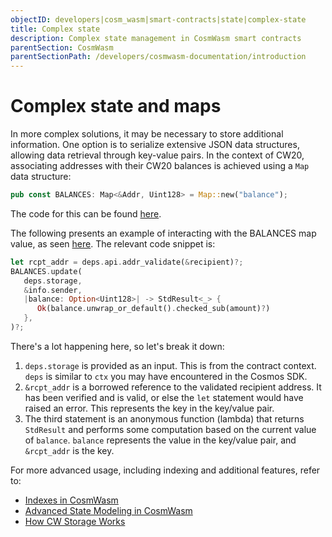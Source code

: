 ```yaml
---
objectID: developers|cosm_wasm|smart-contracts|state|complex-state
title: Complex state
description: Complex state management in CosmWasm smart contracts
parentSection: CosmWasm
parentSectionPath: /developers/cosmwasm-documentation/introduction
---
```


# Complex state and maps

In more complex solutions, it may be necessary to store additional information. One option is to serialize extensive JSON data structures, allowing data retrieval through key-value pairs. In the context of CW20, associating addresses with their CW20 balances is achieved using a `Map` data structure:

```rust
pub const BALANCES: Map<&Addr, Uint128> = Map::new("balance");
```

The code for this can be found <a href="https://github.com/CosmWasm/cw-plus/blob/main/contracts/cw20-base/src/state.rs#L35" target="_blank">here</a>.

The following presents an example of interacting with the BALANCES map value, as seen <a href="https://github.com/CosmWasm/cw-plus/blob/main/contracts/cw20-base/src/contract.rs#L250-L258" target="_blank">here</a>. The relevant code snippet is:

```rust
let rcpt_addr = deps.api.addr_validate(&recipient)?;
BALANCES.update(
   deps.storage,
   &info.sender,
   |balance: Option<Uint128>| -> StdResult<_> {
      Ok(balance.unwrap_or_default().checked_sub(amount)?)
   },
)?;
```

There's a lot happening here, so let's break it down:

1. `deps.storage` is provided as an input. This is from the contract context. `deps` is similar to `ctx` you may have encountered in the Cosmos SDK.
2. `&rcpt_addr` is a borrowed reference to the validated recipient address. It has been verified and is valid, or else the `let` statement would have raised an error. This represents the key in the key/value pair.
3. The third statement is an anonymous function (lambda) that returns `StdResult` and performs some computation based on the current value of `balance`. `balance` represents the value in the key/value pair, and `&rcpt_addr` is the key.

For more advanced usage, including indexing and additional features, refer to:

- [Indexes in CosmWasm](/developers/cosmwasm-documentation/tutorials/storage/indexes)
- [Advanced State Modeling in CosmWasm](/developers/cosmwasm-documentation/tutorials/storage/state-modeling)
- [How CW Storage Works](/developers/cosmwasm-documentation/tutorials/storage/key-value-store)

